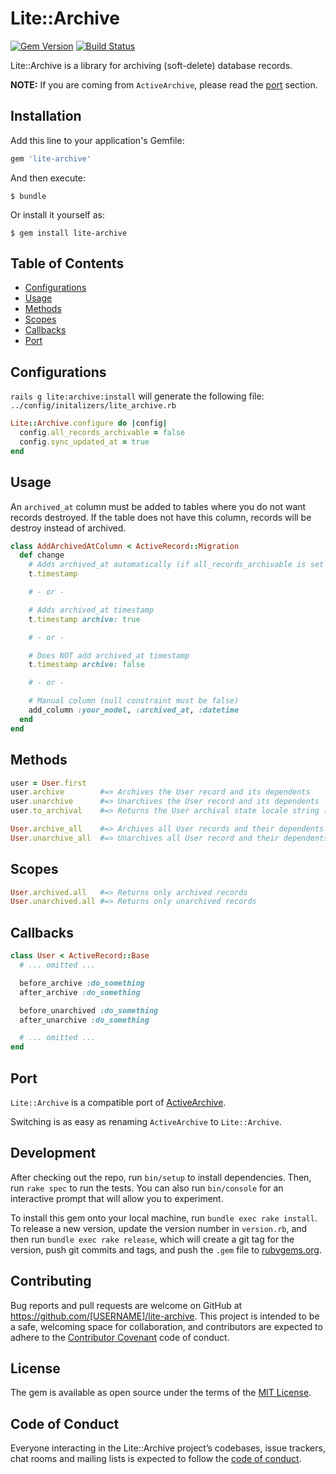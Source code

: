 # Lite::Archive

[![Gem Version](https://badge.fury.io/rb/lite-archive.svg)](http://badge.fury.io/rb/lite-archive)
[![Build Status](https://travis-ci.org/drexed/lite-archive.svg?branch=master)](https://travis-ci.org/drexed/lite-archive)

Lite::Archive is a library for archiving (soft-delete) database records.

**NOTE:** If you are coming from `ActiveArchive`, please read the [port](#port) section.

## Installation

Add this line to your application's Gemfile:

```ruby
gem 'lite-archive'
```

And then execute:

    $ bundle

Or install it yourself as:

    $ gem install lite-archive

## Table of Contents

* [Configurations](#configurations)
* [Usage](#usage)
* [Methods](#methods)
* [Scopes](#scopes)
* [Callbacks](#callbacks)
* [Port](#port)

## Configurations

`rails g lite:archive:install` will generate the following file:
`../config/initalizers/lite_archive.rb`

```ruby
Lite::Archive.configure do |config|
  config.all_records_archivable = false
  config.sync_updated_at = true
end
```

## Usage

An `archived_at` column must be added to tables where you do not want records destroyed.
If the table does not have this column, records will be destroy instead of archived.

```ruby
class AddArchivedAtColumn < ActiveRecord::Migration
  def change
    # Adds archived_at automatically (if all_records_archivable is set to true)
    t.timestamp

    # - or -

    # Adds archived_at timestamp
    t.timestamp archive: true

    # - or -

    # Does NOT add archived_at timestamp
    t.timestamp archive: false

    # - or -

    # Manual column (null constraint must be false)
    add_column :your_model, :archived_at, :datetime
  end
end
```

## Methods

```ruby
user = User.first
user.archive        #=> Archives the User record and its dependents
user.unarchive      #=> Unarchives the User record and its dependents
user.to_archival    #=> Returns the User archival state locale string (ex: Archived)

User.archive_all    #=> Archives all User records and their dependents
User.unarchive_all  #=> Unarchives all User record and their dependents
```

## Scopes

```ruby
User.archived.all   #=> Returns only archived records
User.unarchived.all #=> Returns only unarchived records
```

## Callbacks

 ```ruby
 class User < ActiveRecord::Base
   # ... omitted ...

   before_archive :do_something
   after_archive :do_something

   before_unarchived :do_something
   after_unarchive :do_something

   # ... omitted ...
 end
```

## Port

`Lite::Archive` is a compatible port of [ActiveArchive](https://github.com/drexed/active_archive).

Switching is as easy as renaming `ActiveArchive` to `Lite::Archive`.

## Development

After checking out the repo, run `bin/setup` to install dependencies. Then, run `rake spec` to run the tests. You can also run `bin/console` for an interactive prompt that will allow you to experiment.

To install this gem onto your local machine, run `bundle exec rake install`. To release a new version, update the version number in `version.rb`, and then run `bundle exec rake release`, which will create a git tag for the version, push git commits and tags, and push the `.gem` file to [rubygems.org](https://rubygems.org).

## Contributing

Bug reports and pull requests are welcome on GitHub at https://github.com/[USERNAME]/lite-archive. This project is intended to be a safe, welcoming space for collaboration, and contributors are expected to adhere to the [Contributor Covenant](http://contributor-covenant.org) code of conduct.

## License

The gem is available as open source under the terms of the [MIT License](https://opensource.org/licenses/MIT).

## Code of Conduct

Everyone interacting in the Lite::Archive project’s codebases, issue trackers, chat rooms and mailing lists is expected to follow the [code of conduct](https://github.com/[USERNAME]/lite-archive/blob/master/CODE_OF_CONDUCT.md).
